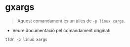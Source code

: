 # gxargs

> Aquest comandament és un àlies de `-p linux xargs`.

- Veure documentació pel comandament original:

`tldr -p linux xargs`
